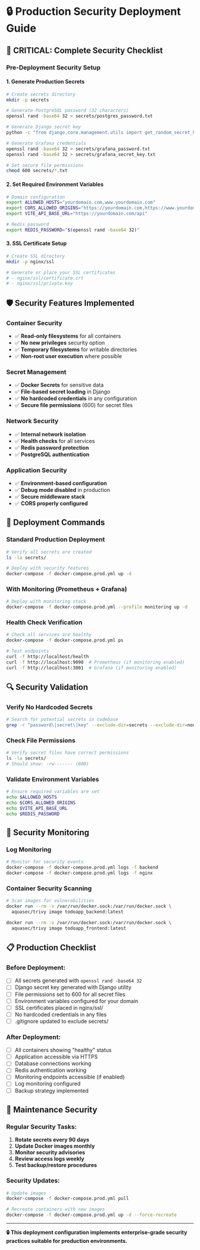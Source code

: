 # 🔒 Production Security Deployment Guide

## 🚨 CRITICAL: Complete Security Checklist

### **Pre-Deployment Security Setup**

#### 1. **Generate Production Secrets**
```bash
# Create secrets directory
mkdir -p secrets

# Generate PostgreSQL password (32 characters)
openssl rand -base64 32 > secrets/postgres_password.txt

# Generate Django secret key
python -c "from django.core.management.utils import get_random_secret_key; print(get_random_secret_key())" > secrets/django_secret_key.txt

# Generate Grafana credentials
openssl rand -base64 32 > secrets/grafana_password.txt
openssl rand -base64 32 > secrets/grafana_secret_key.txt

# Set secure file permissions
chmod 600 secrets/*.txt
```

#### 2. **Set Required Environment Variables**
```bash
# Domain configuration
export ALLOWED_HOSTS="yourdomain.com,www.yourdomain.com"
export CORS_ALLOWED_ORIGINS="https://yourdomain.com,https://www.yourdomain.com"
export VITE_API_BASE_URL="https://yourdomain.com/api"

# Redis password
export REDIS_PASSWORD="$(openssl rand -base64 32)"
```

#### 3. **SSL Certificate Setup**
```bash
# Create SSL directory
mkdir -p nginx/ssl

# Generate or place your SSL certificates
# - nginx/ssl/certificate.crt
# - nginx/ssl/private.key
```

## 🛡️ **Security Features Implemented**

### **Container Security**
- ✅ **Read-only filesystems** for all containers
- ✅ **No new privileges** security option
- ✅ **Temporary filesystems** for writable directories
- ✅ **Non-root user execution** where possible

### **Secret Management**
- ✅ **Docker Secrets** for sensitive data
- ✅ **File-based secret loading** in Django
- ✅ **No hardcoded credentials** in any configuration
- ✅ **Secure file permissions** (600) for secret files

### **Network Security**
- ✅ **Internal network isolation** 
- ✅ **Health checks** for all services
- ✅ **Redis password protection**
- ✅ **PostgreSQL authentication**

### **Application Security**
- ✅ **Environment-based configuration**
- ✅ **Debug mode disabled** in production
- ✅ **Secure middleware stack**
- ✅ **CORS properly configured**

## 🚀 **Deployment Commands**

### **Standard Production Deployment**
```bash
# Verify all secrets are created
ls -la secrets/

# Deploy with security features
docker-compose -f docker-compose.prod.yml up -d
```

### **With Monitoring (Prometheus + Grafana)**
```bash
# Deploy with monitoring stack
docker-compose -f docker-compose.prod.yml --profile monitoring up -d
```

### **Health Check Verification**
```bash
# Check all services are healthy
docker-compose -f docker-compose.prod.yml ps

# Test endpoints
curl -f http://localhost/health
curl -f http://localhost:9090  # Prometheus (if monitoring enabled)
curl -f http://localhost:3001  # Grafana (if monitoring enabled)
```

## 🔍 **Security Validation**

### **Verify No Hardcoded Secrets**
```bash
# Search for potential secrets in codebase
grep -r "password\|secret\|key" --exclude-dir=secrets --exclude-dir=node_modules .
```

### **Check File Permissions**
```bash
# Verify secret files have correct permissions
ls -la secrets/
# Should show: -rw------- (600)
```

### **Validate Environment Variables**
```bash
# Ensure required variables are set
echo $ALLOWED_HOSTS
echo $CORS_ALLOWED_ORIGINS
echo $VITE_API_BASE_URL
echo $REDIS_PASSWORD
```

## 🚨 **Security Monitoring**

### **Log Monitoring**
```bash
# Monitor for security events
docker-compose -f docker-compose.prod.yml logs -f backend
docker-compose -f docker-compose.prod.yml logs -f nginx
```

### **Container Security Scanning**
```bash
# Scan images for vulnerabilities
docker run --rm -v /var/run/docker.sock:/var/run/docker.sock \
  aquasec/trivy image todoapp_backend:latest

docker run --rm -v /var/run/docker.sock:/var/run/docker.sock \
  aquasec/trivy image todoapp_frontend:latest
```

## 📋 **Production Checklist**

### **Before Deployment:**
- [ ] All secrets generated with `openssl rand -base64 32`
- [ ] Django secret key generated with Django utility
- [ ] File permissions set to 600 for all secret files
- [ ] Environment variables configured for your domain
- [ ] SSL certificates placed in nginx/ssl/
- [ ] No hardcoded credentials in any files
- [ ] .gitignore updated to exclude secrets/

### **After Deployment:**
- [ ] All containers showing "healthy" status
- [ ] Application accessible via HTTPS
- [ ] Database connections working
- [ ] Redis authentication working
- [ ] Monitoring endpoints accessible (if enabled)
- [ ] Log monitoring configured
- [ ] Backup strategy implemented

## 🔄 **Maintenance Security**

### **Regular Security Tasks:**
1. **Rotate secrets every 90 days**
2. **Update Docker images monthly**
3. **Monitor security advisories**
4. **Review access logs weekly**
5. **Test backup/restore procedures**

### **Security Updates:**
```bash
# Update images
docker-compose -f docker-compose.prod.yml pull

# Recreate containers with new images
docker-compose -f docker-compose.prod.yml up -d --force-recreate
```

---

**🔒 This deployment configuration implements enterprise-grade security practices suitable for production environments.**

